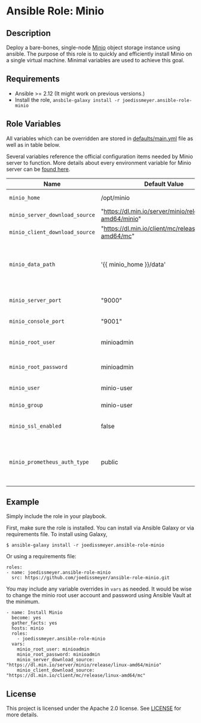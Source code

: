 # Ansible Role: Minio

## Description

Deploy a bare-bones, single-node [Minio](https://min.io/) object storage instance using ansible. The purpose of this role is to quickly and efficiently install Minio on a single virtual machine. Minimal variables are used to achieve this goal.

## Requirements

- Ansible >= 2.12 (It might work on previous versions.)
- Install the role, `ansbile-galaxy install -r joedissmeyer.ansible-role-minio`

## Role Variables

All variables which can be overridden are stored in [defaults/main.yml](defaults/main.yml) file as well as in table below.

Several variables reference the official configuration items needed by Minio server to function. More details about every environment variable for Minio server can be [found here](https://docs.min.io/minio/baremetal/reference/minio-server/minio-server.html).

| Name           | Default Value | Description                        |
| -------------- | ------------- | -----------------------------------|
| `minio_home` | /opt/minio | Home directory for the minio binaries and configuration files. |
| `minio_server_download_source` | "https://dl.min.io/server/minio/release/linux-amd64/minio" | Prometheus installation tasks gets skipped when set to true. |
| `minio_client_download_source` | "https://dl.min.io/client/mc/release/linux-amd64/mc" | Download source of the Minio CLI client. |
| `minio_data_path` | '{{ minio_home }}/data' | Path to directory where Minio will store buckets and object data. Translates to the `MINIO_VOLUMES` configuration variable in the Minio config file. Currently is _static_ to a single item. |
| `minio_server_port`| "9000" | The TCP port that Minio server will bind to for the Object storage (S3) API. |
| `minio_console_port` | "9001" | The TCP port that the Minio server will bind the web console ui. |
| `minio_root_user` | minioadmin | The internal root user account user name. See [MINIO_ROOT_USER](https://docs.min.io/minio/baremetal/reference/minio-server/minio-server.html#envvar.MINIO_ROOT_USER) in Min.io docs. |
| `minio_root_password` | minioadmin | The internal root user password. See [MINIO_ROOT_PASSWORD](https://docs.min.io/minio/baremetal/reference/minio-server/minio-server.html#envvar.MINIO_ROOT_PASSWORD) in Min.io docs. |
| `minio_user` | minio-user | This is the service account used by the Minio systemd unit. |
| `minio_group` | minio-user | This is the group name used by the Minio systemd unit. |
| `minio_ssl_enabled` | false | Intended to be used for enabling TLS in a future version of this role. Not used at this time. |
| `minio_prometheus_auth_type` | public | Specifies the authentication mode for the Prometheus scraping endpoints. Only two options are `jwt` or `public`. See [MINIO_PROMETHEUS_AUTH_TYPE](https://docs.min.io/minio/baremetal/reference/minio-server/minio-server.html#envvar.MINIO_PROMETHEUS_AUTH_TYPE) in Min.io docs for more info |

## Example

Simply include the role in your playbook.

First, make sure the role is installed.
You can install via Ansible Galaxy or via requirements file.
To install using Galaxy,

```shell
$ ansible-galaxy install -r joedissmeyer.ansible-role-minio
```

Or using a requirements file:

```
roles:
- name: joedissmeyer.ansible-role-minio
  src: https://github.com/joedissmeyer/ansible-role-minio.git
```

You may include any variable overrides in `vars` as needed.
It would be wise to change the minio root user account and password using Ansible Vault at the minimum.

```
- name: Install Minio
  become: yes
  gather_facts: yes
  hosts: minio
  roles:
    - joedissmeyer.ansible-role-minio
  vars:
    minio_root_user: minioadmin
    minio_root_password: minioadmin
    minio_server_download_source: "https://dl.min.io/server/minio/release/linux-amd64/minio"
    minio_client_download_source: "https://dl.min.io/client/mc/release/linux-amd64/mc"
```

## License

This project is licensed under the Apache 2.0 license. See [LICENSE](/LICENSE) for more details.